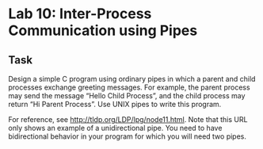 # Lab 10: Inter-Process Communication using Pipes

## Task
Design a simple C program using ordinary pipes in which a parent and child processes exchange greeting messages. For example, the parent process may send the message “Hello Child Process”, and the child process may return “Hi Parent Process”. Use UNIX pipes to write this program.

For reference, see http://tldp.org/LDP/lpg/node11.html.
Note that this URL only shows an example of a unidirectional pipe. You need to have bidirectional behavior in your program for which you will need two pipes.